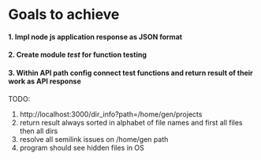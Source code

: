 # Goals to achieve

#### 1. Impl node js application response as JSON format

#### 2. Create module _test_ for function testing

#### 3. Within API path config connect test functions and return result of their work as API response


TODO:

1. http://localhost:3000/dir_info?path=/home/gen/projects
2. return result always sorted in alphabet  of file names and first all files then all dirs
3. resolve all semilink issues on /home/gen path
4. program should see hidden files in OS
